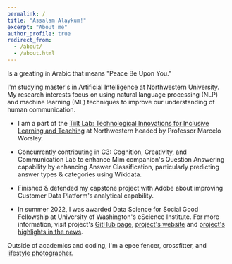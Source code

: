 ```yaml
---
permalink: /
title: "Assalam Alaykum!"
excerpt: "About me"
author_profile: true
redirect_from: 
  - /about/
  - /about.html
---
```



Is a greating in Arabic that means "Peace Be Upon You." 

I'm studying master's in Artificial Intelligence at Northwestern University. My research interests focus on using natural language processing (NLP) and machine learning (ML) techniques to improve our understanding of human communication.

* I am a part of the [Tiilt Lab: Technological Innovations for Inclusive Learning and Teaching](https://tiilt.northwestern.edu) at Northwestern headed by Professor Marcelo Worsley.

* Concurrently contributing in [C3:](https://c3lab.northwestern.edu) Cognition, Creativity, and Communication Lab to enhance Mim companion's Question Answering capability by enhancing Answer Classification, particularly predicting answer types & categories using Wikidata.

* Finished & defended my capstone project with Adobe about improving Customer Data Platform's analytical capability.

* In summer 2022, I was awarded Data Science for Social Good Fellowship at University of Washington's eScience Institute. For more information, visit project's [GitHub page](https://lnkd.in/gGPDA6sa), [project's website](https://lnkd.in/g5wNRmRY) and [project's highlights in the news](https://lnkd.in/gKunGhyS).

Outside of academics and coding, I'm a epee fencer, crossfitter, and [lifestyle photographer.](https://apps.apple.com/US/app/id588013838?mt=8) 


